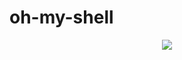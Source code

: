 # oh-my-shell

<div align="center">
<img src="https://avatars.githubusercontent.com/u/102403519?s=400&u=726e72b4103f46a2bfd32776d869a01971113d75&v=4" />
</div>
